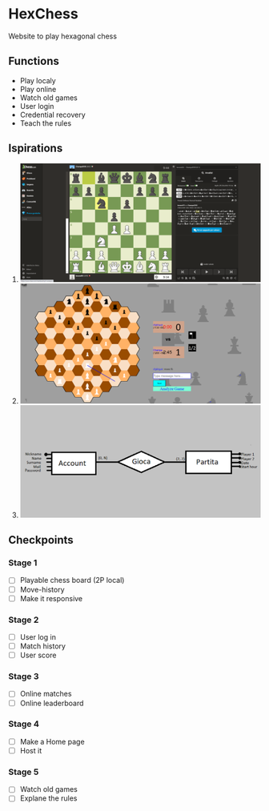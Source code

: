 # HexChess
Website to play hexagonal chess

## Functions
* Play localy
* Play online
* Watch old games
* User login
* Credential recovery
* Teach the rules

## Ispirations
1. ![Chess.com](/Assets/Chess-com.png)
2. ![HexagonalChess](/Assets/HexagonalChess.png)
3. ![HexagonalChess](/Assets/SchemaER.png)

## Checkpoints
### Stage 1
- [ ] Playable chess board (2P local)
- [ ] Move-history
- [ ] Make it responsive

### Stage 2
- [ ] User log in
- [ ] Match history
- [ ] User score

### Stage 3
- [ ] Online matches
- [ ] Online leaderboard

### Stage 4
- [ ] Make a Home page
- [ ] Host it

### Stage 5
- [ ] Watch old games
- [ ] Explane the rules
